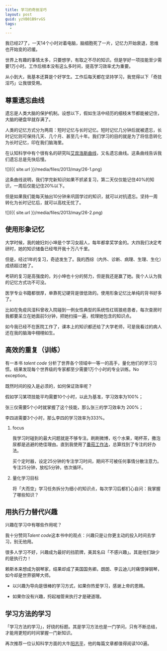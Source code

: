 ```yaml
---
title: 学习的奇技淫巧
layout: post
guid: yzVB01B9rvGS
tags:
  - 
---
```



我已经27了，一天14个小时对着电脑，脑细胞死了一片，记忆力开始衰退，思维也开始变的迟缓。

世界上有趣的事情太多，只要想学，有取之不尽的知识。但是学好一项技能至少需要1万小时。工作后根本没有这么多时间，提高学习效率尤为重要。

从小到大，我基本还算是个好学生。工作后每天都在坚持学习，我觉得以下「奇技淫巧」让我很受用。


## 尊重遗忘曲线


遗忘是人类大脑的保护机制。设想以下，假如生活中经历的细枝末节都能被记住，大脑的硬盘早就存满了。

人类的记忆方式分为两周：短时记忆与长时记忆。短时记忆几分钟后就被遗忘，长时记忆则可保持几天、几个月、甚至几十年。我们学习的目的就是为了将信息转化为长时记忆，印在我们脑海里。

在认知科学中有个很有名的研究叫[艾宾浩斯曲线](https://zh.wikipedia.org/zh/遗忘曲线)，又名遗忘曲线。这条曲线告诉我们遗忘总是先快后慢。

<span class="image-700">![]({{ site.url }}/media/files/2013/may/26-1.png)</span>

这条曲线说明，我们学完新知识如果不抓紧复习，第二天仅仅能记住40%的知识，一周后仅能记住20%以下。

但是如果我们能每天抽出10分钟来巩固学过的知识，就可以对抗遗忘。坚持一周转化为长时记忆后，就可以高枕无忧了。


<span class="image-700">![]({{ site.url }}/media/files/2013/may/26-2.png)</span>


## 使用形象记忆


大学时候，我的媳妇刘小坤是个学习女超人，每年都拿奖学金的。大四我们决定考研时，她的知识储备已经甩开我十万八千里。

但是，经过1年的复习，奇迹发生了。我的西综（内外、诊断、病理、生理、生化）成绩超过她了。

考研的复习是高强度的，刘小坤也十分的努力，但是我还是赢了她。我个人认为我的记忆方式功不可没。

医学专业书籍都很厚，单靠死记硬背是很低效的。使用形象记忆比单纯的背书好多了。

比如在免疫风湿科曾收入院碰到一例女性典型的系统性红斑狼疮患者，每次查房时我都要呆立在她面前5分钟，把她扫描一遍，梳理她包含的知识点。

如今我已经不在医院工作了，课本上的知识都还给了大学老师，可是我看过的病人还在我的脑海中栩栩如生。


## 高效的重复（训练）


有一本书 *talent code* 分析了世界各个领域中一等一的高手，量化他们的学习习惯。结果发现每个世界级的专家都至少需要1万个小时的专业训练。No exception。

既然时间的投入是必须的，如何保证效率呢？

假如学习某项技能平均需要10个小时，以此为基准，学习效率为100%；

张三仅需要5个小时就掌握了这个技能，那么张三的学习效率为 200%；

李四进需要3个小时，那么李四的学习效率为333%。


1. focus
	
	我学习时碰到的最大问题就是不够专注。刷刷微博，吃个水果，喝杯茶，撒泡尿都是逃避的绝佳理由。直到我使用了[番茄工作法](http://en.wikipedia.org/wiki/Pomodoro_Technique)，总算找到了专注的好办法。
	
	买个定时器，设定25分钟的专注学习时间，期间不可被任何事情分散注意力。专注25分钟，放松5分钟，依次循环。
	
2. 量化学习目标

	将「大而空」学习任务拆分为细小的知识点，每次学习后都扪心自问：我掌握了哪些知识？


## 用执行力替代兴趣


兴趣在学习中有哪些作用呢？

我十分赞同*Talent code*这本书中的观点：兴趣只是让你更主动的投入时间去学习，别无他用。

很多人学习不好，兴趣成为最好的挡箭牌，美其名曰「不感兴趣」。其是他们缺少的是执行力！

赖斯本来想成为钢琴家，结果却成了美国国务卿。朗朗、李云迪儿时痛恨弹钢琴，如今却是世界钢琴大师。

* 以兴趣为导向是很棒的学习方式，如果你热爱学习，感谢上帝的恩赐。

* 如果你没有兴趣，捋起袖管来执行才是硬道理。


## 学习方法的学习


「学习方法的学习」，好绕的标题。其是学习方法也是一门学问，只有不断总结，才能用更短的时间掌握一门新知识。

再次推荐一位认知科学方面的大牛[阳志平](http://www.yangzhiping.com)，他的每篇文章都值得阅读100遍。
